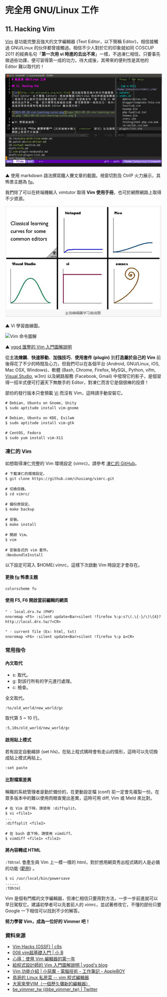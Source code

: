 # 完全用 GNU/Linux 工作

## 11. Hacking Vim

[Vim](http://zh.wikipedia.org/wiki/Vim) 是功能完整且強大的文字編輯器 (Text Editor，以下簡稱 Editor)，相信接觸過 GNU/Linux 的伙伴都曾接觸過。相信不少人對於它的印象就如同 COSCUP 2011 的經典名句「**第一次用 vi 時進的去出不來**」一樣，不過凍仁相信，只要事先做過些功課，便可習得第一成的功力，待大成後，其帶來的便利性是其他的 Editor 難以取代的！

![write 11.hacking-vim.md with Vim.](imgs/2013-09-30-vim-screenshot.png)

 ▲ 使用 markdown 語法撰寫鐵人賽文章的截圖。視窗切割及 CtrlP 火力展示，其怖景主題為 [fu](http://www.vim.org/scripts/script.php?script_id=3117)。

我們除了可以在終端機輸入 *vimtutor* 取得 **Vim 使用手冊**，也可於網際網路上取得不少資源。

![2013-09-28-vim-learning-curve.png](imgs/2013-09-28-vim-learning-curve.png "2013-09-28-vim-learning-curve.png")

 ▲ Vi 學習曲線圖。

![Vim 命令圖解](http://blog.vgod.tw.s3.amazonaws.com/wp-content/uploads/2009/12/vim-cheat-sheet-full-thumb.png)

 ▲ [vgod 匯整的 Vim 入門圖解說明](http://blog.vgod.tw/2009/12/08/vim-cheat-sheet-for-programmers/) 

從**土法煉鋼**、**快速移動**、**加強技巧**、**使用套件 (plugin)** 到**打造屬於自己的 Vim** 前後得花了不少的時間及心力，但我們可以在各個平台 (Android, GNU/Linux, iOS, Mac OSX, Windows)、軟體 (Bash, Chrome, Firefox, MySQL, Python, vifm, [Visual Studio](http://visualstudiogallery.msdn.microsoft.com/59ca71b3-a4a3-46ca-8fe1-0e90e3f79329 "VsVim 擴充功能"), w3m) 以及網路服務 (Facebook, Gmail) 中發現它的影子，是個習得一招半式便可打遍天下無敵手的 Editor，對凍仁而言它是個很棒的投資！

部份的發行版本只會預載 [Vi](http://zh.wikipedia.org/wiki/Vi) 而沒有 Vim，這時請手動安裝它。

	# Debian, Ubuntu on Gnome, Unity
	$ sudo aptitude install vim-gnome

	# Debian, Ubuntu on KDE, Evilwm
	$ sudo aptitude install vim-gtk

	# CentOS, Fedora
	$ sudo yum install vim-X11

### 凍仁的 Vim

如想取得凍仁完整的 Vim 環境設定 (vimrc)，請參考 [凍仁的 GitHub](https://github.com/chusiang/vimrc)。

    # 下載凍仁的環境設定。  
    $ git clone https://github.com/chusiang/vimrc.git  
      
    # 切換目錄。  
    $ cd vimrc/  
      
    # 備份原設定。  
    $ make backup  
      
    # 安裝。  
    $ make install  
      
    # 開啟 Vim。  
    $ vim  
      
    # 安裝各式的 vim 套件。  
    :NeobundleInstall  

以下設定可寫入 $HOME/.vimrc，這樣下次啟動 Vim 時設定才會存在。

#### 更換 [fu](http://www.vim.org/scripts/script.php?script_id=3117) 怖景主題

    colorscheme fu  

#### 使用 F5, F6 開啟當前編輯的網頁

    " - local.drx.tw (PHP)  
    nnoremap <F5> :silent update<Bar>silent !firefox %:p:s?\(.\{-}/\)\{4}?http://local.drx.tw/?<CR>  
      
    " - current file (Ex: html, txt)   
    nnoremap <F6> :silent update<Bar>silent !firefox %:p &<CR>  

### 常用指令 

#### 內文取代

- s: 取代。
- g: 對該行所有的字元進行處理。
- c: 檢查。

全文取代。

	:%s/old_world/new_world/gc

取代第 5 ~ 10 行。

	:5,10s/old_world/new_world/gc

#### 啟用貼上模式

若有設定自動縮排 (set hls)，在貼上程式碼時會有走山的情形，這時可以先切換成貼上模式再貼上。

	:set paste

#### 比對檔案差異

稱職的系統管理者是勤於備份的，在更動設定檔 (conf) 前一定會先複製一份。在眾多版本中的難以使用肉眼查覺出差異，這時可用 diff, Vim 或 Meld 來比對。

	# 在 Vim 底下時，請使用 :diffsplit。
	$ vi <file1>
	...
	:diffsplit <file2>

	# 在 bash 底下時，請使用 vimdiff。
	$ vimdiff <file1> <file2>

#### 將內容轉成 HTML

`:TOhtml` 會產生與 Vim 上一模一樣的 html，對於想用網頁秀出程式碼的人是必備的功能 ([範例](http://formatvim.sourceforge.net/samples/allfolds.html)) 。

	$ vi /usr/local/bin/powersave
	......
	:TOhtml

Vim 是個有門檻的文字編輯器，但凍仁相信只要用對方法，一步一步前進就可以早日駕馭它。建議初學者可以先套前人的 vimrc，並試著修改它，不懂的部份只要 Google 一下相信可以找到不少的解答。

**努力學習 Vim，成為一位好的 Vimmer 吧！**

### 資料來源

- [Vim Hacks (OSSF) | c9s](http://www.slideshare.net/c9s/vim-hacks-ossf)
- [008 vim超基礎入門 | 小 B](http://www.slideshare.net/BruceLi2/008-vim)
- [心得：使用 Vim 編輯器的第一年](http://joe-dev.blogspot.tw/2012/10/vim.html)
- [給程式設計師的 Vim 入門圖解說明 | vgod's blog](http://blog.vgod.tw/2009/12/08/vim-cheat-sheet-for-programmers/) 
- [Vim 功能介紹 | 小惡魔 - 電腦技術 - 工作筆記 - AppleBOY](http://blog.wu-boy.com/2006/12/vim-%E5%8A%9F%E8%83%BD%E4%BB%8B%E7%B4%B9/)
- [鳥哥的 Linux 私房菜 -- vim 程式編輯器](http://linux.vbird.org/linux_basic/0310vi.php)
- [大家來學VIM（一個歷久彌新的編輯器）](http://www.study-area.org/tips/vim/)
- [be_vimmer_tw (@be_vimmer_tw) | Twitter](https://twitter.com/be_vimmer_tw)
